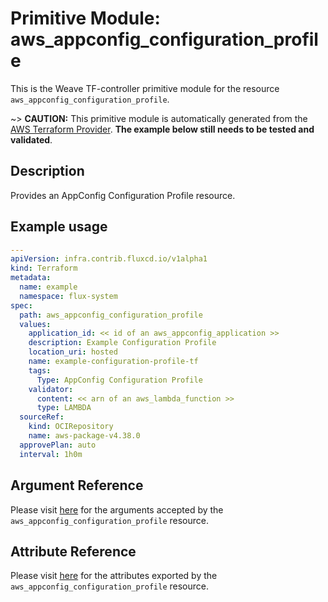 
# Primitive Module: aws_appconfig_configuration_profile

This is the Weave TF-controller primitive module for the resource `aws_appconfig_configuration_profile`.

~> **CAUTION:** This primitive module is automatically generated from the [AWS Terraform Provider](https://registry.terraform.io/providers/hashicorp/aws/latest/docs/resources/appconfig_configuration_profile). **The example below still needs to be tested and validated**.

## Description

Provides an AppConfig Configuration Profile resource.

## Example usage

```yaml
---
apiVersion: infra.contrib.fluxcd.io/v1alpha1
kind: Terraform
metadata:
  name: example
  namespace: flux-system
spec:
  path: aws_appconfig_configuration_profile
  values:
    application_id: << id of an aws_appconfig_application >>
    description: Example Configuration Profile
    location_uri: hosted
    name: example-configuration-profile-tf
    tags:
      Type: AppConfig Configuration Profile
    validator:
      content: << arn of an aws_lambda_function >>
      type: LAMBDA
  sourceRef:
    kind: OCIRepository
    name: aws-package-v4.38.0
  approvePlan: auto
  interval: 1h0m
```

## Argument Reference

Please visit [here](https://registry.terraform.io/providers/hashicorp/aws/latest/docs/resources/appconfig_configuration_profile#argument-reference) for the arguments accepted by the `aws_appconfig_configuration_profile` resource.

## Attribute Reference

Please visit [here](https://registry.terraform.io/providers/hashicorp/aws/latest/docs/resources/appconfig_configuration_profile#attributes-reference) for the attributes exported by the `aws_appconfig_configuration_profile` resource.
